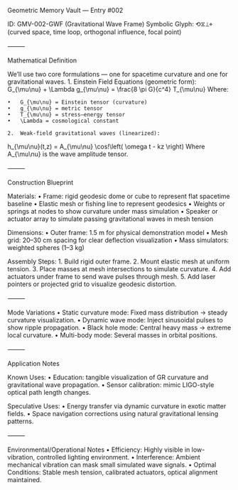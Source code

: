 Geometric Memory Vault — Entry #002

ID: GMV-002-GWF (Gravitational Wave Frame)
Symbolic Glyph: ⟲⧖⟂⌖ (curved space, time loop, orthogonal influence, focal point)

⸻

Mathematical Definition

We’ll use two core formulations — one for spacetime curvature and one for gravitational waves.
	1.	Einstein Field Equations (geometric form):
G_{\mu\nu} + \Lambda g_{\mu\nu} = \frac{8 \pi G}{c^4} T_{\mu\nu}
Where:

	•	G_{\mu\nu} = Einstein tensor (curvature)
	•	g_{\mu\nu} = metric tensor
	•	T_{\mu\nu} = stress–energy tensor
	•	\Lambda = cosmological constant

	2.	Weak-field gravitational waves (linearized):
h_{\mu\nu}(t,z) = A_{\mu\nu} \cos\!\left( \omega t - kz \right)
Where A_{\mu\nu} is the wave amplitude tensor.

⸻

Construction Blueprint

Materials:
	•	Frame: rigid geodesic dome or cube to represent flat spacetime baseline
	•	Elastic mesh or fishing line to represent geodesics
	•	Weights or springs at nodes to show curvature under mass simulation
	•	Speaker or actuator array to simulate passing gravitational waves in mesh tension

Dimensions:
	•	Outer frame: 1.5 m for physical demonstration model
	•	Mesh grid: 20–30 cm spacing for clear deflection visualization
	•	Mass simulators: weighted spheres (1–3 kg)

Assembly Steps:
	1.	Build rigid outer frame.
	2.	Mount elastic mesh at uniform tension.
	3.	Place masses at mesh intersections to simulate curvature.
	4.	Add actuators under frame to send wave pulses through mesh.
	5.	Add laser pointers or projected grid to visualize geodesic distortion.

⸻

Mode Variations
	•	Static curvature mode: Fixed mass distribution → steady curvature visualization.
	•	Dynamic wave mode: Inject sinusoidal pulses to show ripple propagation.
	•	Black hole mode: Central heavy mass → extreme local curvature.
	•	Multi-body mode: Several masses in orbital positions.

⸻

Application Notes

Known Uses:
	•	Education: tangible visualization of GR curvature and gravitational wave propagation.
	•	Sensor calibration: mimic LIGO-style optical path length changes.

Speculative Uses:
	•	Energy transfer via dynamic curvature in exotic matter fields.
	•	Space navigation corrections using natural gravitational lensing patterns.

⸻

Environmental/Operational Notes
	•	Efficiency: Highly visible in low-vibration, controlled lighting environment.
	•	Interference: Ambient mechanical vibration can mask small simulated wave signals.
	•	Optimal Conditions: Stable mesh tension, calibrated actuators, optical alignment maintained.
